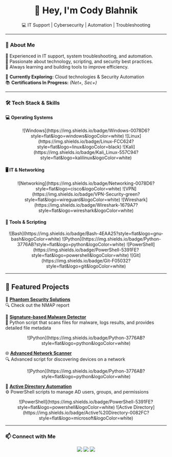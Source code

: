 <h1 align="center">👋 Hey, I'm Cody Blahnik</h1>  
<p align="center">
  💻 IT Support | Cybersecurity | Automation | Troubleshooting  
</p>

---

### 🚀 **About Me**  
🔹 Experienced in IT support, system troubleshooting, and automation.  
🔹 Passionate about technology, scripting, and security best practices.  
🔹 Always learning and building tools to improve efficiency.  

📌 **Currently Exploring:** Cloud technologies & Security Automation  
📚 **Certifications In Progress:** _(Net+, Sec+)_  

---

### 🛠️ **Tech Stack & Skills**  

#### 💻 **Operating Systems**  
<p align="center">
  ![Windows](https://img.shields.io/badge/Windows-0078D6?style=flat&logo=windows&logoColor=white)  
  ![Linux](https://img.shields.io/badge/Linux-FCC624?style=flat&logo=linux&logoColor=black)  
  ![Kali](https://img.shields.io/badge/Kali_Linux-557C94?style=flat&logo=kalilinux&logoColor=white)  
</p>

#### 🖥️ **IT & Networking**  
<p align="center">
  ![Networking](https://img.shields.io/badge/Networking-0078D6?style=flat&logo=cisco&logoColor=white)  
  ![VPN](https://img.shields.io/badge/VPN-Security-green?style=flat&logo=wireguard&logoColor=white)  
  ![Wireshark](https://img.shields.io/badge/Wireshark-1679A7?style=flat&logo=wireshark&logoColor=white)  
</p>

#### 🔧 **Tools & Scripting**  
<p align="center">
  ![Bash](https://img.shields.io/badge/Bash-4EAA25?style=flat&logo=gnu-bash&logoColor=white)  
  ![Python](https://img.shields.io/badge/Python-3776AB?style=flat&logo=python&logoColor=white)  
  ![PowerShell](https://img.shields.io/badge/PowerShell-5391FE?style=flat&logo=powershell&logoColor=white)  
  ![Git](https://img.shields.io/badge/Git-F05032?style=flat&logo=git&logoColor=white)  
</p>

---

## 📌 **Featured Projects**  

👻 **[Phantom Security Solutions](https://github.com/Phantom-Security-Solutions/Phantom-Security-Solutions?tab=readme-ov-file)**  
🔍 Check out the NMAP report  

🐛 **[Signature-based Malware Detector](https://github.com/Cody354/ops401code/blob/main/ops-401d12:Challenge33.py)**  
🔎 Python script that scans files for malware, logs results, and provides detailed file metadata  
<p align="center">
  ![Python](https://img.shields.io/badge/Python-3776AB?style=flat&logo=python&logoColor=white)  
</p>

🌐 **[Advanced Network Scanner](https://github.com/Cody354/ops401code/blob/main/ops-401d12%3AChallenge12NetworkSecurityToolwithScapyPart2.py)**  
🔍 Advanced script for discovering devices on a network  
<p align="center">
  ![Python](https://img.shields.io/badge/Python-3776AB?style=flat&logo=python&logoColor=white)  
</p>

🏢 **[Active Directory Automation](https://github.com/Cody354/opschallenge301/blob/main/class13.ps1)**  
⚙️ PowerShell scripts to manage AD users, groups, and permissions  
<p align="center">
  ![PowerShell](https://img.shields.io/badge/PowerShell-5391FE?style=flat&logo=powershell&logoColor=white)  
  ![Active Directory](https://img.shields.io/badge/Active%20Directory-0082FC?style=flat&logo=microsoft&logoColor=white)  
</p>

---

### 📫 **Connect with Me**  
<p align="center">
  <a href="mailto:Cody.blahnik@gmial.com"><img src="https://img.shields.io/badge/Email-D14836?style=for-the-badge&logo=gmail&logoColor=white"></a>
  <a href="https://linkedin.com/in/cody-blahnik-/"><img src="https://img.shields.io/badge/LinkedIn-0077B5?style=for-the-badge&logo=linkedin&logoColor=white"></a>
  <a href="https://github.com/Cody354"><img src="https://img.shields.io/badge/GitHub-181717?style=for-the-badge&logo=github&logoColor=white"></a>
</p>
